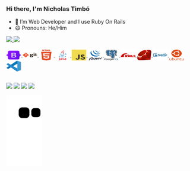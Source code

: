 ### Hi there, I'm Nicholas Timbó

- 🔭 I’m Web Developer and I use Ruby On Rails
- 😄 Pronouns: He/Him

<div>
  <a href="https://github.com/nicholastn1">
  <img height="180em" src="https://github-readme-stats.vercel.app/api?username=nicholastn1&show_icons=true&theme=chartreuse-dark&include_all_commits=true&count_private=true"/>
  <img height="180em" src="https://github-readme-stats.vercel.app/api/top-langs/?username=nicholastn1&layout=compact&langs_count=7&theme=chartreuse-dark"/>
</div>
<div style="display: inline_block"><br>
  <img align="center" alt="Nicholas-Boosstrap" height="30" width="40" src="https://github.com/devicons/devicon/blob/master/icons/bootstrap/bootstrap-original.svg">
  <img align="center" alt="Nicholas-Git" height="30" width="40" src="https://github.com/devicons/devicon/blob/master/icons/git/git-original-wordmark.svg">
  <img align="center" alt="Nicholas-Html5" height="30" width="40" src="https://github.com/devicons/devicon/blob/master/icons/html5/html5-plain-wordmark.svg">
  <img align="center" alt="Nicholas-Java" height="30" width="40" src="https://github.com/devicons/devicon/blob/master/icons/java/java-original-wordmark.svg">
  <img align="center" alt="Nicholas-JavaScript" height="30" width="40" src="https://github.com/devicons/devicon/blob/master/icons/javascript/javascript-original.svg">
  <img align="center" alt="Nicholas-JQuery" height="30" width="40" src="https://github.com/devicons/devicon/blob/master/icons/jquery/jquery-original-wordmark.svg">
  <img align="center" alt="Nicholas-PostgreSQL" height="30" width="40" src="https://github.com/devicons/devicon/blob/master/icons/postgresql/postgresql-original-wordmark.svg">
  <img align="center" alt="Nicholas-Rails" height="30" width="40" src="https://github.com/devicons/devicon/blob/master/icons/rails/rails-plain-wordmark.svg">
  <img align="center" alt="Nicholas-Ruby" height="30" width="40" src="https://github.com/devicons/devicon/blob/master/icons/ruby/ruby-original.svg">
  <img align="center" alt="Nicholas-Trello" height="30" width="40" src="https://github.com/devicons/devicon/blob/master/icons/trello/trello-plain-wordmark.svg">
  <img align="center" alt="Nicholas-Ubuntu" height="30" width="40" src="https://github.com/devicons/devicon/blob/master/icons/ubuntu/ubuntu-plain-wordmark.svg">
  <img align="center" alt="Nicholas-VsCode" height="30" width="40" src="https://github.com/devicons/devicon/blob/master/icons/vscode/vscode-original.svg">
</div>

  ##

<div>
  <a href="https://www.instagram.com/nicholastn_/" target="_blank"><img src="https://img.shields.io/badge/-Instagram-%23E4405F?style=for-the-badge&logo=instagram&logoColor=white" target="_blank"></a>
  <a href = "mailto:nicholasnogueira12@gmail.com"><img src="**https://img.shields.io/badge/-Gmail-%23333?style=for-the-badge&logo=gmail&logoColor=white**" target="_blank"></a>
  <a href="https://www.linkedin.com/in/nicholastn/" target="_blank"><img src="https://img.shields.io/badge/-LinkedIn-%230077B5?style=for-the-badge&logo=linkedin&logoColor=white" target="_blank"></a>
  <a href="https://www.facebook.com/Nicholas.Nogueira.10/" target="_blank"><img src="https://img.shields.io/badge/Facebook-1877F2?style=for-the-badge&logo=facebook&logoColor=white" target="_blank"></a>
</div>

![Snake animation](https://github.com/nicholastn1/nicholastn1/blob/output/github-contribution-grid-snake.svg)
